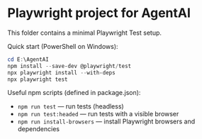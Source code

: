 # Playwright project for AgentAI

This folder contains a minimal Playwright Test setup.

Quick start (PowerShell on Windows):

```powershell
cd E:\AgentAI
npm install --save-dev @playwright/test
npx playwright install --with-deps
npx playwright test
```

Useful npm scripts (defined in package.json):
- `npm run test` — run tests (headless)
- `npm run test:headed` — run tests with a visible browser
- `npm run install-browsers` — install Playwright browsers and dependencies
